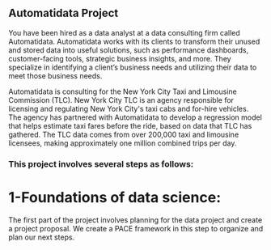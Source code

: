 ## Automatidata Project

You have been hired as a data analyst at a data consulting firm called Automatidata. Automatidata works with its clients to transform their unused and stored data into useful solutions, such as performance dashboards, customer-facing tools, strategic business insights, and more. They specialize in identifying a client’s business needs and utilizing their data to meet those business needs. 

Automatidata is consulting for the New York City Taxi and Limousine Commission (TLC). New York City TLC is an agency responsible for licensing and regulating New York City's taxi cabs and for-hire vehicles. The agency has partnered with Automatidata to develop a regression model that helps estimate taxi fares before the ride, based on data that TLC has gathered. The TLC data comes from over 200,000 taxi and limousine licensees, making approximately one million combined trips per day.

### This project involves several steps as follows:

# 1-Foundations of data science:
The first part of the project involves planning for the data project and create a project proposal. We create a PACE framework in this step to organize and plan our next steps.
